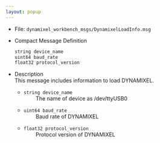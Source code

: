 ```yaml
---
layout: popup
---
```


- File: `dynamixel_workbench_msgs/DynamixelLoadInfo.msg`

- Compact Message Definition
  ```c
  string device_name
  uint64 baud_rate
  float32 protocol_version
  ```

- Description  
This message includes information to load DYNAMIXEL.

  - `string device_name`  
&emsp;&emsp; The name of device as /dev/ttyUSB0

  - `uint64 baud_rate`  
&emsp;&emsp; Baud rate of DYNAMIXEL

  - `float32 protocol_version`  
&emsp;&emsp; Protocol version of DYNAMIXEL
